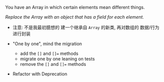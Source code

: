 You have an Array in which certain elements mean different things.

*Replace the Array with an object that has a field for each element.*

+ 注意: 不是我最初臆想的 建一个继承自 `Array` 的新类, 再对数组的 数据/行为 进行封装

+ "One by one", mind the migration
    + add the `[]` and `[]=` methods
    + migrate one by one leaning on tests
    + remove the `[]` and `[]=` methods

+ Refactor with Deprecation
